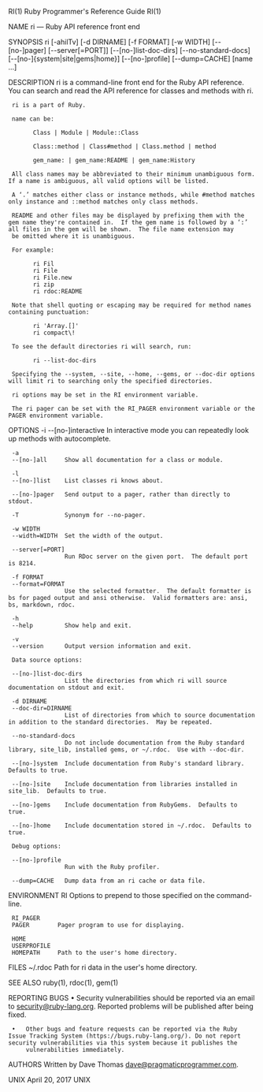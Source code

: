 RI(1)                                                                                 Ruby Programmer's Reference Guide                                                                                 RI(1)

NAME
     ri — Ruby API reference front end

SYNOPSIS
     ri [-ahilTv] [-d DIRNAME] [-f FORMAT] [-w WIDTH] [--[no-]pager] [--server[=PORT]] [--[no-]list-doc-dirs] [--no-standard-docs] [--[no-]{system|site|gems|home}] [--[no-]profile] [--dump=CACHE]
        [name ...]

DESCRIPTION
     ri is a command-line front end for the Ruby API reference.  You can search and read the API reference for classes and methods with ri.

     ri is a part of Ruby.

     name can be:

           Class | Module | Module::Class

           Class::method | Class#method | Class.method | method

           gem_name: | gem_name:README | gem_name:History

     All class names may be abbreviated to their minimum unambiguous form.  If a name is ambiguous, all valid options will be listed.

     A ‘.’ matches either class or instance methods, while #method matches only instance and ::method matches only class methods.

     README and other files may be displayed by prefixing them with the gem name they're contained in.  If the gem name is followed by a ‘:’ all files in the gem will be shown.  The file name extension may
     be omitted where it is unambiguous.

     For example:

           ri Fil
           ri File
           ri File.new
           ri zip
           ri rdoc:README

     Note that shell quoting or escaping may be required for method names containing punctuation:

           ri 'Array.[]'
           ri compact\!

     To see the default directories ri will search, run:

           ri --list-doc-dirs

     Specifying the --system, --site, --home, --gems, or --doc-dir options will limit ri to searching only the specified directories.

     ri options may be set in the RI environment variable.

     The ri pager can be set with the RI_PAGER environment variable or the PAGER environment variable.

OPTIONS
     -i
     --[no-]interactive
                    In interactive mode you can repeatedly look up methods with autocomplete.

     -a
     --[no-]all     Show all documentation for a class or module.

     -l
     --[no-]list    List classes ri knows about.

     --[no-]pager   Send output to a pager, rather than directly to stdout.

     -T             Synonym for --no-pager.

     -w WIDTH
     --width=WIDTH  Set the width of the output.

     --server[=PORT]
                    Run RDoc server on the given port.  The default port is 8214.

     -f FORMAT
     --format=FORMAT
                    Use the selected formatter.  The default formatter is bs for paged output and ansi otherwise.  Valid formatters are: ansi, bs, markdown, rdoc.

     -h
     --help         Show help and exit.

     -v
     --version      Output version information and exit.

     Data source options:

     --[no-]list-doc-dirs
                    List the directories from which ri will source documentation on stdout and exit.

     -d DIRNAME
     --doc-dir=DIRNAME
                    List of directories from which to source documentation in addition to the standard directories.  May be repeated.

     --no-standard-docs
                    Do not include documentation from the Ruby standard library, site_lib, installed gems, or ~/.rdoc.  Use with --doc-dir.

     --[no-]system  Include documentation from Ruby's standard library.  Defaults to true.

     --[no-]site    Include documentation from libraries installed in site_lib.  Defaults to true.

     --[no-]gems    Include documentation from RubyGems.  Defaults to true.

     --[no-]home    Include documentation stored in ~/.rdoc.  Defaults to true.

     Debug options:

     --[no-]profile
                    Run with the Ruby profiler.

     --dump=CACHE   Dump data from an ri cache or data file.

ENVIRONMENT
     RI           Options to prepend to those specified on the command-line.

     RI_PAGER
     PAGER        Pager program to use for displaying.

     HOME
     USERPROFILE
     HOMEPATH     Path to the user's home directory.

FILES
     ~/.rdoc      Path for ri data in the user's home directory.

SEE ALSO
     ruby(1), rdoc(1), gem(1)

REPORTING BUGS
     •   Security vulnerabilities should be reported via an email to security@ruby-lang.org.  Reported problems will be published after being fixed.

     •   Other bugs and feature requests can be reported via the Ruby Issue Tracking System (https://bugs.ruby-lang.org/). Do not report security vulnerabilities via this system because it publishes the
         vulnerabilities immediately.

AUTHORS
     Written by Dave Thomas <dave@pragmaticprogrammer.com>.

UNIX                                                                                            April 20, 2017                                                                                           UNIX

